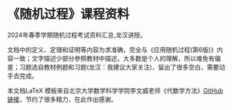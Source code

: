 # 《随机过程》课程资料
2024年春季学期随机过程考试资料汇总,龙汉讲授。

文档中的定义、定理和证明等内容为求准确，完全与《应用随机过程(第6版)》内容一致；文字描述少部分参照教材中描述，大多数是个人的理解，所以难免有偏差；习题选自教材例题和习题(龙汉：我建议大家关注)，留出了很多空白，需要动手去完成。

本文档LaTeX 模板来自北京大学数学科学学院李文威老师《代数学方法》[GitHub链接](https://github.com/wenweili/AlJabr-1)，节约了很多精力，在此作出感谢。